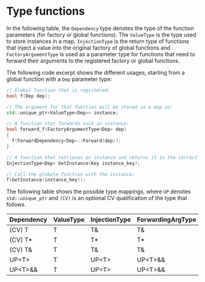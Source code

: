 # Type functions

In the following table, the `Dependency` type denotes the type of the function parameters (for factory or global functions). The `ValueType` is the type used to store instances in a map. `InjectionType` is the return type of functions that inject a value into the original factory of global functions and `FactoryArgumentType` is used as a parameter type for functions that need to forward their arguments to the registered factory or global functions.

The following code excerpt shows the different usages, starting from a global function with a `Dep` parameter type:

```c++
// Global function that is registered:
bool f(Dep dep);

// The argument for that function will be stored in a map as:
std::unique_ptr<ValueType<Dep>> instance;

// A function that forwards such an instance:
bool forward_f(FactoryArgumentType<Dep> dep)
{
  f(ForwardDependency<Dep>::Forward(dep));
}

// A function that retrieves an instance and returns it in the correct type to be injected into the global function:
InjectionType<Dep> GetInstance(Key instance_key);

// Call the globale function with the instance:
f(GetInstance(instance_key));
```

The following table shows the possible type mappings, where `UP` denotes `std::unique_ptr` and `(CV)` is an optional CV qualification of the type that follows.

| Dependency   | ValueType | InjectionType | ForwardingArgType |
| ------------ | --------- | ------------- | ----------------- |
| (CV) T       | T         | T&            | T&                |
| (CV) T*      | T         | T*            | T*                |
| (CV) T&      | T         | T&            | T&                |
| UP\<T>       | T         | UP\<T>        | UP\<T>&&          |
| UP\<T>&&     | T         | UP\<T>        | UP\<T>&&          |
